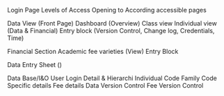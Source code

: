 Login Page
	Levels of Access
	Opening to According accessible pages

Data View (Front Page)
	Dashboard (Overview)
	Class view
	Individual view (Data & Financial)
		Entry block (Version Control, Change log, Credentials, Time)

Financial Section
	Academic fee varieties (View)
	Entry Block

Data Entry Sheet ()

Data Base/I&O
	User Login Detail & Hierarchi
	Individual Code
	Family Code
	Specific details
	Fee details
	Data Version Control
	Fee Version Control